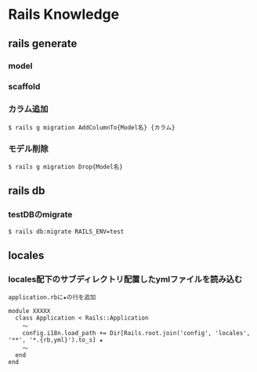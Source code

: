 # Rails Knowledge

## rails generate

### model

### scaffold

### カラム追加
```
$ rails g migration AddColumnTo{Model名} {カラム} 
```

### モデル削除
```
$ rails g migration Drop{Model名}
```

## rails db

### testDBのmigrate
```
$ rails db:migrate RAILS_ENV=test
```

## locales

### locales配下のサブディレクトリ配置したymlファイルを読み込む
```
application.rbに★の行を追加

module XXXXX
  class Application < Rails::Application
    ～
    config.i18n.load_path += Dir[Rails.root.join('config', 'locales', '**', '*.{rb,yml}').to_s] ★
    ～
  end
end
```
